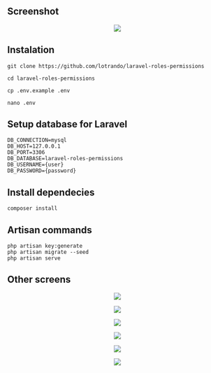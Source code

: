## Screenshot
<p align="center">
    <img src="public/documentation/users.png"
</p>

## Instalation
```
git clone https://github.com/lotrando/laravel-roles-permissions
```

```
cd laravel-roles-permissions
```

```
cp .env.example .env
```

```
nano .env
```

## Setup database for Laravel
```
DB_CONNECTION=mysql
DB_HOST=127.0.0.1
DB_PORT=3306
DB_DATABASE=laravel-roles-permissions
DB_USERNAME={user}
DB_PASSWORD={password}
```

## Install dependecies
```
composer install
```

## Artisan commands
```
php artisan key:generate
php artisan migrate --seed
php artisan serve
```

## Other screens
<p align="center">
    <img src="public/documentation/login.png"
</p>
<p align="center">
    <img src="public/documentation/register.png"
</p>
<p align="center">
    <img src="public/documentation/roles.png"
</p>
<p align="center">
    <img src="public/documentation/permissions.png"
</p>
<p align="center">
    <img src="public/documentation/2fa.png"
</p>
<p align="center">
    <img src="public/documentation/2faModal.png"
</p>


